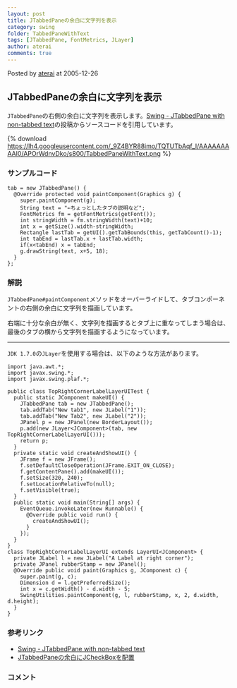 ```yaml
---
layout: post
title: JTabbedPaneの余白に文字列を表示
category: swing
folder: TabbedPaneWithText
tags: [JTabbedPane, FontMetrics, JLayer]
author: aterai
comments: true
---
```


Posted by [aterai](http://terai.xrea.jp/aterai.html) at 2005-12-26

## JTabbedPaneの余白に文字列を表示
`JTabbedPane`の右側の余白に文字列を表示します。[Swing - JTabbedPane with non-tabbed text](https://forums.oracle.com/thread/1392495)の投稿からソースコードを引用しています。

{% download https://lh4.googleusercontent.com/_9Z4BYR88imo/TQTUTbAqf_I/AAAAAAAAAl0/APOrWdnvDko/s800/TabbedPaneWithText.png %}

### サンプルコード
<pre class="prettyprint"><code>tab = new JTabbedPane() {
  @Override protected void paintComponent(Graphics g) {
    super.paintComponent(g);
    String text = "←ちょっとしたタブの説明など";
    FontMetrics fm = getFontMetrics(getFont());
    int stringWidth = fm.stringWidth(text)+10;
    int x = getSize().width-stringWidth;
    Rectangle lastTab = getUI().getTabBounds(this, getTabCount()-1);
    int tabEnd = lastTab.x + lastTab.width;
    if(x&lt;tabEnd) x = tabEnd;
    g.drawString(text, x+5, 18);
  }
};
</code></pre>

### 解説
`JTabbedPane#paintComponent`メソッドをオーバーライドして、タブコンポーネントの右側の余白に文字列を描画しています。

右端に十分な余白が無く、文字列を描画するとタブ上に重なってしまう場合は、最後のタブの横から文字列を描画するようになっています。

- - - -
`JDK 1.7.0`の`JLayer`を使用する場合は、以下のような方法があります。

<pre class="prettyprint"><code>import java.awt.*;
import javax.swing.*;
import javax.swing.plaf.*;

public class TopRightCornerLabelLayerUITest {
  public static JComponent makeUI() {
    JTabbedPane tab = new JTabbedPane();
    tab.addTab("New tab1", new JLabel("1"));
    tab.addTab("New Tab2", new JLabel("2"));
    JPanel p = new JPanel(new BorderLayout());
    p.add(new JLayer&lt;JComponent&gt;(tab, new TopRightCornerLabelLayerUI()));
    return p;
  }
  private static void createAndShowUI() {
    JFrame f = new JFrame();
    f.setDefaultCloseOperation(JFrame.EXIT_ON_CLOSE);
    f.getContentPane().add(makeUI());
    f.setSize(320, 240);
    f.setLocationRelativeTo(null);
    f.setVisible(true);
  }
  public static void main(String[] args) {
    EventQueue.invokeLater(new Runnable() {
      @Override public void run() {
        createAndShowUI();
      }
    });
  }
}
class TopRightCornerLabelLayerUI extends LayerUI&lt;JComponent&gt; {
  private JLabel l = new JLabel("A Label at right corner");
  private JPanel rubberStamp = new JPanel();
  @Override public void paint(Graphics g, JComponent c) {
    super.paint(g, c);
    Dimension d = l.getPreferredSize();
    int x = c.getWidth() - d.width - 5;
    SwingUtilities.paintComponent(g, l, rubberStamp, x, 2, d.width, d.height);
  }
}
</code></pre>

### 参考リンク
- [Swing - JTabbedPane with non-tabbed text](https://forums.oracle.com/thread/1392495)
- [JTabbedPaneの余白にJCheckBoxを配置](http://terai.xrea.jp/Swing/TabbedPaneWithCheckBox.html)

<!-- dummy comment line for breaking list -->

### コメント
